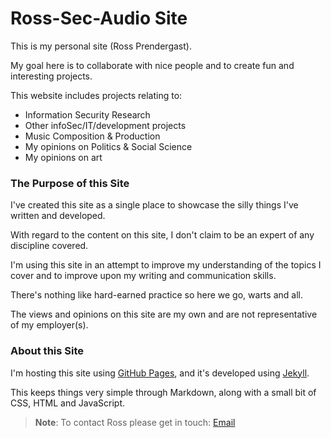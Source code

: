 # Ross-Sec-Audio Site

This is my personal site (Ross Prendergast).

My goal here is to collaborate with nice people and to create fun and interesting projects.

This website includes projects relating to:

- Information Security Research 
- Other infoSec/IT/development projects
- Music Composition & Production
- My opinions on Politics & Social Science
- My opinions on art

### The Purpose of this Site

I've created this site as a single place to showcase the silly things I've written and developed. 

With regard to the content on this site, I don't claim to be an expert of any discipline covered. 

I'm using this site in an attempt to improve my understanding of the topics I cover and to improve upon my writing and communication skills. 

There's nothing like hard-earned practice so here we go, warts and all. 

The views and opinions on this site are my own and are not representative of my employer(s).

### About this Site

I'm hosting this site using [GitHub Pages](https://pages.github.com/ "GitHub Pages"), and it's developed using [Jekyll](https://jekyllrb.com/ "Jekyll"). 

This keeps things very simple through Markdown, along with a small bit of CSS, HTML and JavaScript.


> **Note**: To contact Ross please get in touch: [Email](mailto:info@example.com "Email me")
